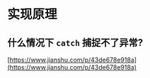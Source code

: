 # 实现原理

## 什么情况下 `catch` 捕捉不了异常?

[https://www.jianshu.com/p/43de678e918a](https://www.jianshu.com/p/43de678e918a)

